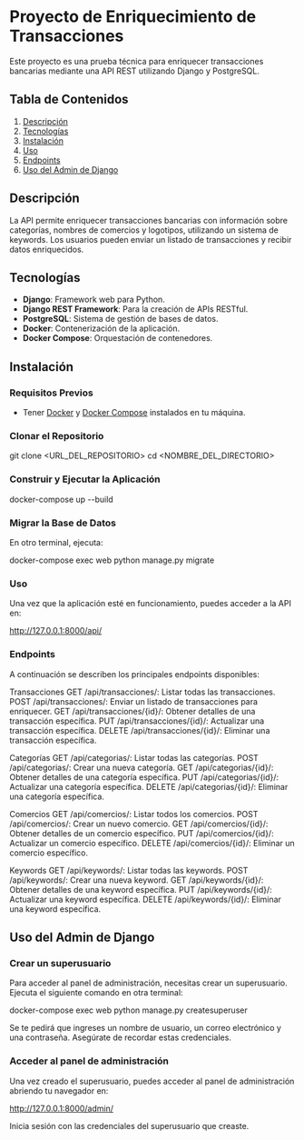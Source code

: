 # Proyecto de Enriquecimiento de Transacciones

Este proyecto es una prueba técnica para enriquecer transacciones bancarias mediante una API REST utilizando Django y PostgreSQL.

## Tabla de Contenidos

1. [Descripción](#descripción)
2. [Tecnologías](#tecnologías)
3. [Instalación](#instalación)
4. [Uso](#uso)
5. [Endpoints](#endpoints)
6. [Uso del Admin de Django](#uso-del-admin-de-django)

## Descripción

La API permite enriquecer transacciones bancarias con información sobre categorías, nombres de comercios y logotipos, utilizando un sistema de keywords. Los usuarios pueden enviar un listado de transacciones y recibir datos enriquecidos.

## Tecnologías

- **Django**: Framework web para Python.
- **Django REST Framework**: Para la creación de APIs RESTful.
- **PostgreSQL**: Sistema de gestión de bases de datos.
- **Docker**: Contenerización de la aplicación.
- **Docker Compose**: Orquestación de contenedores.

## Instalación

### Requisitos Previos

- Tener [Docker](https://www.docker.com/get-started) y [Docker Compose](https://docs.docker.com/compose/) instalados en tu máquina.

### Clonar el Repositorio

git clone <URL_DEL_REPOSITORIO>
cd <NOMBRE_DEL_DIRECTORIO>

### Construir y Ejecutar la Aplicación

docker-compose up --build

### Migrar la Base de Datos
En otro terminal, ejecuta:

docker-compose exec web python manage.py migrate

### Uso
Una vez que la aplicación esté en funcionamiento, puedes acceder a la API en:

http://127.0.0.1:8000/api/

### Endpoints
A continuación se describen los principales endpoints disponibles:

Transacciones
GET /api/transacciones/: Listar todas las transacciones.
POST /api/transacciones/: Enviar un listado de transacciones para enriquecer.
GET /api/transacciones/{id}/: Obtener detalles de una transacción específica.
PUT /api/transacciones/{id}/: Actualizar una transacción específica.
DELETE /api/transacciones/{id}/: Eliminar una transacción específica.

Categorías
GET /api/categorias/: Listar todas las categorías.
POST /api/categorias/: Crear una nueva categoría.
GET /api/categorias/{id}/: Obtener detalles de una categoría específica.
PUT /api/categorias/{id}/: Actualizar una categoría específica.
DELETE /api/categorias/{id}/: Eliminar una categoría específica.

Comercios
GET /api/comercios/: Listar todos los comercios.
POST /api/comercios/: Crear un nuevo comercio.
GET /api/comercios/{id}/: Obtener detalles de un comercio específico.
PUT /api/comercios/{id}/: Actualizar un comercio específico.
DELETE /api/comercios/{id}/: Eliminar un comercio específico.

Keywords
GET /api/keywords/: Listar todas las keywords.
POST /api/keywords/: Crear una nueva keyword.
GET /api/keywords/{id}/: Obtener detalles de una keyword específica.
PUT /api/keywords/{id}/: Actualizar una keyword específica.
DELETE /api/keywords/{id}/: Eliminar una keyword específica.

## Uso del Admin de Django

### Crear un superusuario
Para acceder al panel de administración, necesitas crear un superusuario. Ejecuta el siguiente comando en otra terminal:

docker-compose exec web python manage.py createsuperuser

Se te pedirá que ingreses un nombre de usuario, un correo electrónico y una contraseña. Asegúrate de recordar estas credenciales.

### Acceder al panel de administración
Una vez creado el superusuario, puedes acceder al panel de administración abriendo tu navegador en:

http://127.0.0.1:8000/admin/

Inicia sesión con las credenciales del superusuario que creaste.
